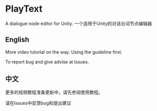 # PlayText
A dialogue node editor for Unity.
一个适用于Unity的对话台词节点编辑器
## English
More video tutorial on the way. Using the guideline first. 

To report bug and give advise at Issues. 

## 中文
更多的视频教程准备更新中，请先参阅使用教程。

请在Issues中反馈bug和提出建议
